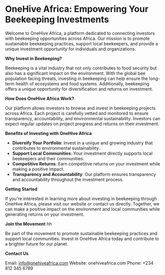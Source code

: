 # OneHive Africa: Empowering Your Beekeeping Investments

Welcome to OneHive Africa, a platform dedicated to connecting investors with beekeeping opportunities across Africa. Our mission is to promote sustainable beekeeping practices, support local beekeepers, and provide a unique investment opportunity for individuals and organizations.

**Why Invest in Beekeeping?**

Beekeeping is a vital industry that not only contributes to food security but also has a significant impact on the environment. With the global bee population facing threats, investing in beekeeping can help ensure the long-term health of ecosystems and food systems. Additionally, beekeeping offers a unique opportunity for diversification and returns on investment.

**How Does OneHive Africa Work?**

Our platform allows investors to browse and invest in beekeeping projects across Africa. Each project is carefully vetted and monitored to ensure transparency, accountability, and environmental sustainability. Investors can expect regular updates on project progress and returns on their investment.

**Benefits of Investing with OneHive Africa**

* **Diversify Your Portfolio**: Invest in a unique and growing industry that contributes to environmental sustainability.
* **Support Local Communities**: Your investment directly supports local beekeepers and their communities.
* **Competitive Returns**: Earn competitive returns on your investment while making a positive impact.
* **Transparency and Accountability**: Our platform ensures transparency and accountability throughout the investment process.

**Getting Started**

If you're interested in learning more about investing in beekeeping through OneHive Africa, please visit our website or contact us directly. Together, we can make a positive impact on the environment and local communities while generating returns on your investment.

**Join the Movement**  hh

Be part of the movement to promote sustainable beekeeping practices and support local communities. Invest in OneHive Africa today and contribute to a brighter future for our planet.

**Contact Us**

Email: [info@onehiveafrica.com](mailto:info@onehiveafrica.com)
Website: onehiveafrica.com
Phone: +234 812 345 6789
